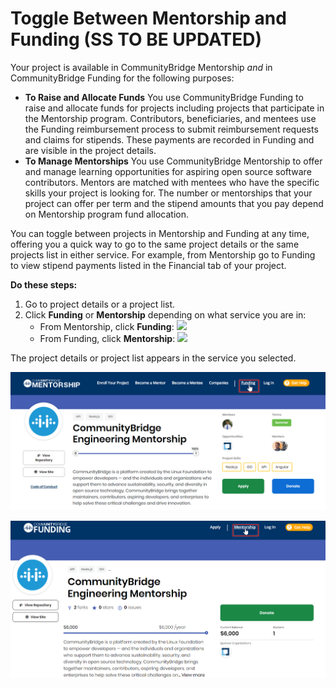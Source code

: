 # Toggle Between Mentorship and Funding \(SS TO BE UPDATED\)

Your project is available in CommunityBridge Mentorship _and_ in CommunityBridge Funding for the following purposes:

* **To Raise and Allocate Funds** You use CommunityBridge Funding to raise and allocate funds for projects including projects that participate in the Mentorship program. Contributors, beneficiaries, and mentees use the Funding reimbursement process to submit reimbursement requests and claims for stipends. These payments are recorded in Funding and are visible in the project details.
* **To Manage Mentorships** You use CommunityBridge Mentorship to offer and manage learning opportunities for aspiring open source software contributors. Mentors are matched with mentees who have the specific skills your project is looking for. The number or mentorships that your project can offer per term and the stipend amounts that you pay depend on Mentorship program fund allocation.

You can toggle between projects in Mentorship and Funding at any time, offering you a quick way to go to the same project details or the same projects list in either service. For example, from Mentorship go to Funding to view stipend payments listed in the Financial tab of your project.

**Do these steps:**

1. Go to project details or a project list.
2. Click **Funding** or **Mentorship** depending on what service you are in:
   * From Mentorship, click **Funding**: ![](https://docs.linuxfoundation.org/download/thumbnails/7418697/Funding-Toggle.png?version=1&modificationDate=1574933176395&api=v2)
   * From Funding, click **Mentorship**: ![](https://docs.linuxfoundation.org/download/thumbnails/7418697/Mentorship-Toggle.png?version=1&modificationDate=1574933176378&api=v2)

The project details or project list appears in the service you selected.

![](../../../.gitbook/assets/toggle-to-funding.png)

![](../../../.gitbook/assets/toggle-to-mentorship.png)

